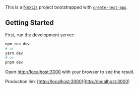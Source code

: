 This is a [Next.js](https://nextjs.org/) project bootstrapped with [`create-next-app`](https://github.com/vercel/next.js/tree/canary/packages/create-next-app).

## Getting Started

First, run the development server:

```bash
npm run dev
# or
yarn dev
# or
pnpm dev
```
Open [http://localhost:3000](http://localhost:3000) with your browser to see the result.

Production link [[http://localhost:3000](https://auth-app-nextjs-eight.vercel.app/auth)]([http://localhost:3000](https://auth-app-nextjs-eight.vercel.app/auth))
